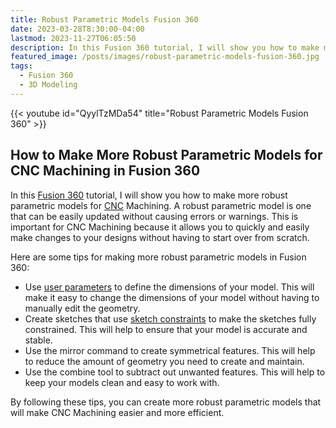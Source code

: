 ```yaml
---
title: Robust Parametric Models Fusion 360
date: 2023-03-28T8:30:00-04:00
lastmod: 2023-11-27T06:05:50
description: In this Fusion 360 tutorial, I will show you how to make more robust parametric models for CNC Machining.
featured_image: /posts/images/robust-parametric-models-fusion-360.jpg
tags:
  - Fusion 360
  - 3D Modeling
---
```


{{< youtube id="QyylTzMDa54" title="Robust Parametric Models Fusion 360" >}}

## How to Make More Robust Parametric Models for CNC Machining in Fusion 360

In this [Fusion 360](./fusion-360.md) tutorial, I will show you how to make more robust parametric models for [CNC](../../courses/time-based-strategies/2023-fall/drafts/cnc.md) Machining. A robust parametric model is one that can be easily updated without causing errors or warnings. This is important for CNC Machining because it allows you to quickly and easily make changes to your designs without having to start over from scratch.

Here are some tips for making more robust parametric models in Fusion 360:

- Use [user parameters](./fusion-360-basic-user-parameters.md) to define the dimensions of your model. This will make it easy to change the dimensions of your model without having to manually edit the geometry.
- Create sketches that use [sketch constraints](./fusion-360-sketch-constraints.md) to make the sketches fully constrained. This will help to ensure that your model is accurate and stable.
- Use the mirror command to create symmetrical features. This will help to reduce the amount of geometry you need to create and maintain.
- Use the combine tool to subtract out unwanted features. This will help to keep your models clean and easy to work with.

By following these tips, you can create more robust parametric models that will make CNC Machining easier and more efficient.

